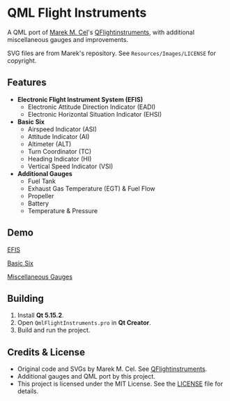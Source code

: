 # QML Flight Instruments

A QML port of [Marek M. Cel](http://marekcel.pl/)'s [QFlightinstruments](https://github.com/marek-cel/QFlightinstruments), with additional miscellaneous gauges and improvements.

SVG files are from Marek's repository. See `Resources/Images/LICENSE` for copyright.

## Features

- **Electronic Flight Instrument System (EFIS)**
  - Electronic Attitude Direction Indicator (EADI)
  - Electronic Horizontal Situation Indicator (EHSI)
- **Basic Six**
  - Airspeed Indicator (ASI)
  - Attitude Indicator (AI)
  - Altimeter (ALT)
  - Turn Coordinator (TC)
  - Heading Indicator (HI)
  - Vertical Speed Indicator (VSI)
- **Additional Gauges**
  - Fuel Tank
  - Exhaust Gas Temperature (EGT) & Fuel Flow
  - Propeller
  - Battery
  - Temperature & Pressure

## Demo

[EFIS](https://github.com/user-attachments/assets/13cdcce1-c171-4f1a-831c-717e8199d89a)

[Basic Six](https://github.com/user-attachments/assets/7cdaf409-05d2-4da4-9133-938577d28892) 

[Miscellaneous Gauges](https://github.com/user-attachments/assets/648b4862-01e2-4189-a004-1b61f6f0a597)

## Building

1. Install **Qt 5.15.2**.
2. Open `QmlFlightInstruments.pro` in **Qt Creator**.
3. Build and run the project.

## Credits & License

- Original code and SVGs by Marek M. Cel. See [QFlightinstruments](https://github.com/marek-cel/QFlightinstruments).
- Additional gauges and QML port by this project.
- This project is licensed under the MIT License. See the [LICENSE](LICENSE) file for details.
